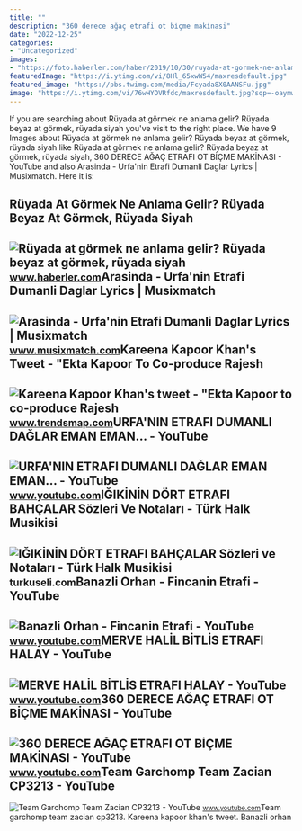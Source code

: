 ```yaml
---
title: ""
description: "360 derece ağaç etrafi ot bi̇çme maki̇nasi"
date: "2022-12-25"
categories:
- "Uncategorized"
images:
- "https://foto.haberler.com/haber/2019/10/30/ruyada-at-gormek-ne-anlama-gelir-12566959_7097_m.jpg"
featuredImage: "https://i.ytimg.com/vi/8Hl_65xwW54/maxresdefault.jpg"
featured_image: "https://pbs.twimg.com/media/Fcyada8X0AANSFu.jpg"
image: "https://i.ytimg.com/vi/76wHYOVRfdc/maxresdefault.jpg?sqp=-oaymwEmCIAKENAF8quKqQMa8AEB-AHUBoAC4AOKAgwIABABGFIgYShlMA8=&amp;rs=AOn4CLABpYvGKNsdfBGo75DlHuwNHJ0s8Q"
---
```


If you are searching about Rüyada at görmek ne anlama gelir? Rüyada beyaz at görmek, rüyada siyah you've visit to the right place. We have 9 Images about Rüyada at görmek ne anlama gelir? Rüyada beyaz at görmek, rüyada siyah like Rüyada at görmek ne anlama gelir? Rüyada beyaz at görmek, rüyada siyah, 360 DERECE AĞAÇ ETRAFI OT BİÇME MAKİNASI - YouTube and also Arasinda - Urfa'nin Etrafi Dumanli Daglar Lyrics | Musixmatch. Here it is:

Rüyada At Görmek Ne Anlama Gelir? Rüyada Beyaz At Görmek, Rüyada Siyah
----------------------------------------------------------------------

 ![Rüyada at görmek ne anlama gelir? Rüyada beyaz at görmek, rüyada siyah](https://foto.haberler.com/haber/2019/10/30/ruyada-at-gormek-ne-anlama-gelir-12566959_7097_m.jpg) <small>www.haberler.com</small>Arasinda - Urfa'nin Etrafi Dumanli Daglar Lyrics | Musixmatch
-------------------------------------------------------------

 ![Arasinda - Urfa'nin Etrafi Dumanli Daglar Lyrics | Musixmatch](https://s.mxmcdn.net/images-storage/albums4/6/7/6/8/0/7/30708676_800_800.jpg) <small>www.musixmatch.com</small>Kareena Kapoor Khan's Tweet - "Ekta Kapoor To Co-produce Rajesh
---------------------------------------------------------------

 ![Kareena Kapoor Khan's tweet - "Ekta Kapoor to co-produce Rajesh](https://pbs.twimg.com/media/Fcyada8X0AANSFu.jpg) <small>www.trendsmap.com</small>URFA'NIN ETRAFI DUMANLI DAĞLAR EMAN EMAN... - YouTube
-----------------------------------------------------

 ![URFA'NIN ETRAFI DUMANLI DAĞLAR EMAN EMAN... - YouTube](https://i.ytimg.com/vi/ztMLkzl6iyQ/maxresdefault.jpg) <small>www.youtube.com</small>IĞIKİNİN DÖRT ETRAFI BAHÇALAR Sözleri Ve Notaları - Türk Halk Musikisi
----------------------------------------------------------------------

 ![IĞIKİNİN DÖRT ETRAFI BAHÇALAR Sözleri ve Notaları - Türk Halk Musikisi](https://turkuseli.com/Content/Files/THM/igikinin-dort-etrafi-bahcalar-nota-1.jpg) <small>turkuseli.com</small>Banazli Orhan - Fincanin Etrafi - YouTube
-----------------------------------------

 ![Banazli Orhan - Fincanin Etrafi - YouTube](https://i.ytimg.com/vi/AX23e0jmO8s/hqdefault.jpg) <small>www.youtube.com</small>MERVE HALİL BİTLİS ETRAFI HALAY - YouTube
-----------------------------------------

 ![MERVE HALİL BİTLİS ETRAFI HALAY - YouTube](https://i.ytimg.com/vi/76wHYOVRfdc/maxresdefault.jpg?sqp=-oaymwEmCIAKENAF8quKqQMa8AEB-AHUBoAC4AOKAgwIABABGFIgYShlMA8=&rs=AOn4CLABpYvGKNsdfBGo75DlHuwNHJ0s8Q) <small>www.youtube.com</small>360 DERECE AĞAÇ ETRAFI OT BİÇME MAKİNASI - YouTube
--------------------------------------------------

 ![360 DERECE AĞAÇ ETRAFI OT BİÇME MAKİNASI - YouTube](https://i.ytimg.com/vi/8Hl_65xwW54/maxresdefault.jpg) <small>www.youtube.com</small>Team Garchomp Team Zacian CP3213 - YouTube
------------------------------------------

 ![Team Garchomp Team Zacian CP3213 - YouTube](https://i.ytimg.com/vi/HYLCwcE-Dgc/maxres2.jpg?sqp=-oaymwEoCIAKENAF8quKqQMcGADwAQH4AYwCgALgA4oCDAgAEAEYRSBHKGUwDw==&rs=AOn4CLC_ulBvmvqa2cf2uT56Qfk3FCYaDA) <small>www.youtube.com</small>Team garchomp team zacian cp3213. Kareena kapoor khan's tweet. Banazli orhan
